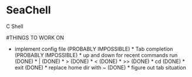 # SeaChell
C Shell

#THINGS TO WORK ON
* implement config file
(PROBABLY IMPOSSIBLE) * Tab completion
(PROBABLY IMPOSSIBLE) * up and down for recent commands run
(DONE) * |
(DONE) * > 
(DONE) * <
(DONE) * >>
(DONE) * cd
(DONE) * exit
(DONE) * replace home dir with ~
(DONE) * figure out tab situation
